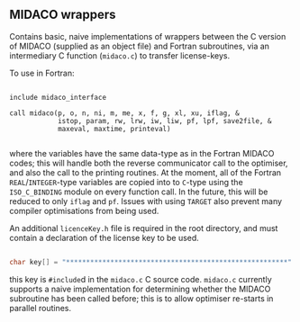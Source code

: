 ## MIDACO wrappers

Contains basic, naive implementations of wrappers between the C version of MIDACO (supplied as an object file) and Fortran subroutines,
via an intermediary C function (`midaco.c`) to transfer license-keys.

To use in Fortran:

```Fortran

include midaco_interface

call midaco(p, o, n, ni, m, me, x, f, g, xl, xu, iflag, &
            istop, param, rw, lrw, iw, liw, pf, lpf, save2file, &
            maxeval, maxtime, printeval)
            
```

where the variables have the same data-type as in the Fortran MIDACO codes; this will handle both the reverse communicator call to
the optimiser, and also the call to the printing routines. At the moment, all of the Fortran `REAL`/`INTEGER`-type
variables are copied into to `C`-type using the `ISO_C_BINDING` module on every function call. In the future, this will be reduced to only
`iflag` and `pf`. Issues with using `TARGET` also prevent many compiler optimisations from being used.

An additional `licenceKey.h` file is required in the root directory, and must contain a declaration of the license key to be used.

```C

char key[] = "*******************************************************"

```

this key is `#include`d in the `midaco.c` C source code. `midaco.c` currently supports a naive implementation for determining whether
the MIDACO subroutine has been called before; this is to allow optimiser re-starts in parallel routines.

